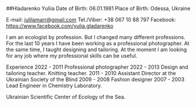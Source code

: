 ##Hladarenko Yuliia
Date of Birth: 06.01.1981
Place of Birth: Odessa, Ukraine 

E-mail: julilamarr@gmail.com 
Tel./Viber: +38 067 10 88 797
Facebook: https://www.facebook.com/yulia.gladarenko

I am an ecologist by profession. But I changed many different professions. For the last 10 years I have been working as a professional photographer. At the same time, I taught designing and tailoring. At the moment I am looking for any job where my professional skills can be useful.

Experience
2022 - 2011  Professional photographer
2022 - 2013  Design and tailoring teacher. Knitting teacher.
2011 - 2010  Assistant Director at the Ukrainian Society of the Blind
2009 - 2008  Fashion designer
2007 - 2003 Lead Engineer in Chemistry Laboratory. 

Ukrainian Scientific Center of Ecology of the Sea.
